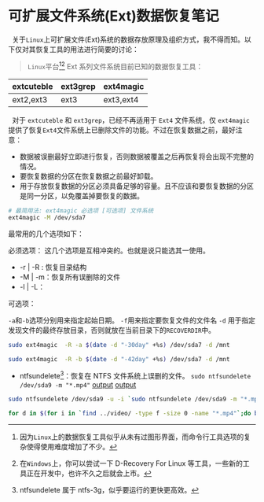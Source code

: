 # 可扩展文件系统(Ext)数据恢复笔记

&nbsp;&nbsp;关于`Linux`上可扩展文件(Ext)系统的数据存放原理及组织方式，我不得而知。以下仅对其恢复工具的用法进行简要的讨论：

> `Linux`平台[^lin][^win]  Ext 系列文件系统目前已知的数据恢复工具：

| extcuteble | ext3grep | ext4magic | 
| --- | --- | --- |
| ext2,ext3 | ext3 | ext3,ext4 |

&nbsp;&nbsp;对于 `extcuteble` 和 `ext3grep`，已经不再适用于 `Ext4` 文件系统，仅 `ext4magic` 提供了恢复`Ext4`文件系统上已删除文件的功能。不过在恢复数据之前，最好注意：

+ 数据被误删最好立即进行恢复，否则数据被覆盖之后再恢复将会出现不完整的情况。
+ 要恢复数据的分区在恢复数据之前最好卸载。
+ 用于存放恢复数据的分区必须具备足够的容量。且不应该和要恢复数据的分区是同一分区，以免覆盖掉要恢复的数据。


```Bash
# 最简用法: ext4magic 必选项 [可选项] 文件系统
ext4magic -M /dev/sda7 

```

最常用的几个选项如下：

必须选项： 这几个选项是互相冲突的。也就是说只能选其一使用。

 + -r | -R : 恢复目录结构
 + -M | -m：恢复所有误删除的文件
 + -l | -L：

可选项：

`-a`和`-b`选项分别用来指定起始日期。
`-f`用来指定要恢复文件的文件名
`-d` 用于指定发现文件的最终存放目录，否则就放在当前目录下的`RECOVERDIR`中。

```Bash
sudo ext4magic  -R -a $(date -d "-30day" +%s) /dev/sda7 -d /mnt

sudo ext4magic  -R -b $(date -d "-42day" +%s) /dev/sda7 -d /mnt
```

[^lin]: 因为`Linux`上的数据恢复工具似乎从未有过图形界面，而命令行工具选项的复杂使得使用难度增加了不少。

[^win]: 在`Windows`上，你可以尝试一下&nbsp;D-Recovery&nbsp;For&nbsp;Linux&nbsp;等工具，一些新的工具正在开发中，也许不久之后就会上市。

+ ntfsundelete[^undelete]：恢复在 NTFS 文件系统上误删的文件。 `sudo ntfsundelete /dev/sda9 -m "*.mp4"` [output](ntfsundelete.log) [output](ntfsundelete.log)

```Bash
sudo ntfsundelete /dev/sda9 -u -i `sudo ntfsundelete /dev/sda9 -m "*.mp4"|sed '1,2d;/^$/d;$d'|cut -d" " -f-1|xargs|tr ' ' ','` -d ./tmp
```

```Bash
for d in $(for i in `find ../video/ -type f -size 0 -name "*.mp4"`;do basename $i;done|xargs);do cp -ibv "$d" ../video/1069/;done`
```

[^ntfs]: 虽然 Linux 内核已经提供了 NTFS 模块，但只能读取 NTFS 文件而不支持写入。如果想要在 NTFS 上创建、删除、更新文件，还要在 Linux 上按安装 ntfs-3g。ntfs-3g 软件包不仅提供了支持 NTFS 读取/写入的模块，还提供了一系列用于 NTFS 的工具集。

[^undelete]: ntfsundelete 属于 ntfs-3g，似乎要运行的更快更高效。

